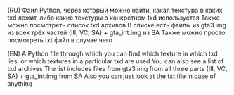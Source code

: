 (RU)
Файл Python, через который можно найти, какая текстура в каких txd лежит, либо какие текстуры в конкретном txd используется
Также можно посмотреть список txd архивов
В списке есть файлы из gta3.img из всех трёх частей (III, VC, SA) + gta_int.img из SA
Также можно просто посмотреть txt файл в случае чего

(EN)
A Python file through which you can find which texture in which txd lies, or which textures in a particular txd are used 
You can also see a list of txd archives
The list includes files from gta3.img from all three parts (III, VC, SA) + gta_int.img from SA
Also you can just look at the txt file in case of anything
